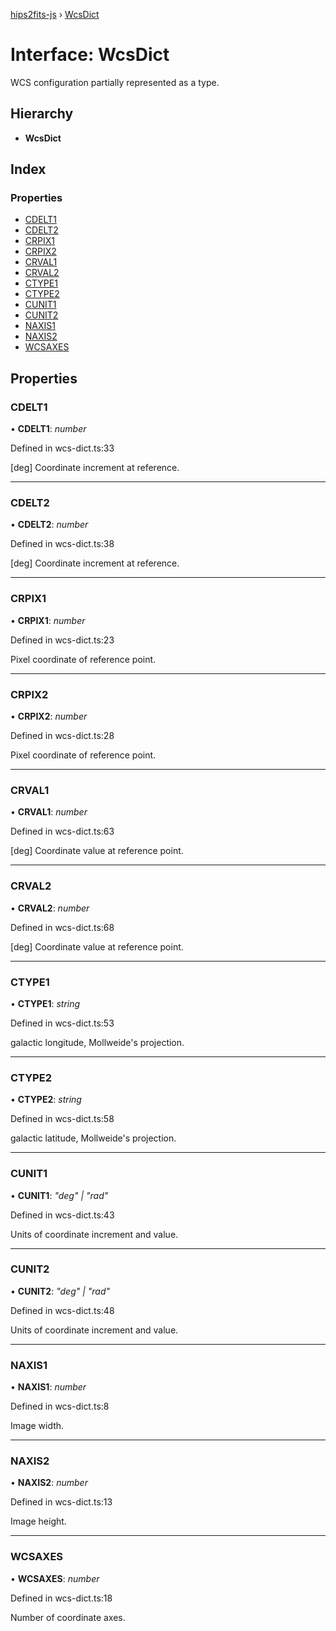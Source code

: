 [hips2fits-js](https://github.com/lloydevans/hips2fits-js/tree/master/docs/api/md/README.md) › [WcsDict](https://github.com/lloydevans/hips2fits-js/tree/master/docs/api/md/interfaces/wcsdict.md)

# Interface: WcsDict

WCS configuration partially represented as a type.

## Hierarchy

* **WcsDict**

## Index

### Properties

* [CDELT1](https://github.com/lloydevans/hips2fits-js/tree/master/docs/api/md/interfaces/wcsdict.md#cdelt1)
* [CDELT2](https://github.com/lloydevans/hips2fits-js/tree/master/docs/api/md/interfaces/wcsdict.md#cdelt2)
* [CRPIX1](https://github.com/lloydevans/hips2fits-js/tree/master/docs/api/md/interfaces/wcsdict.md#crpix1)
* [CRPIX2](https://github.com/lloydevans/hips2fits-js/tree/master/docs/api/md/interfaces/wcsdict.md#crpix2)
* [CRVAL1](https://github.com/lloydevans/hips2fits-js/tree/master/docs/api/md/interfaces/wcsdict.md#crval1)
* [CRVAL2](https://github.com/lloydevans/hips2fits-js/tree/master/docs/api/md/interfaces/wcsdict.md#crval2)
* [CTYPE1](https://github.com/lloydevans/hips2fits-js/tree/master/docs/api/md/interfaces/wcsdict.md#ctype1)
* [CTYPE2](https://github.com/lloydevans/hips2fits-js/tree/master/docs/api/md/interfaces/wcsdict.md#ctype2)
* [CUNIT1](https://github.com/lloydevans/hips2fits-js/tree/master/docs/api/md/interfaces/wcsdict.md#cunit1)
* [CUNIT2](https://github.com/lloydevans/hips2fits-js/tree/master/docs/api/md/interfaces/wcsdict.md#cunit2)
* [NAXIS1](https://github.com/lloydevans/hips2fits-js/tree/master/docs/api/md/interfaces/wcsdict.md#naxis1)
* [NAXIS2](https://github.com/lloydevans/hips2fits-js/tree/master/docs/api/md/interfaces/wcsdict.md#naxis2)
* [WCSAXES](https://github.com/lloydevans/hips2fits-js/tree/master/docs/api/md/interfaces/wcsdict.md#wcsaxes)

## Properties

###  CDELT1

• **CDELT1**: *number*

Defined in wcs-dict.ts:33

[deg] Coordinate increment at reference.

___

###  CDELT2

• **CDELT2**: *number*

Defined in wcs-dict.ts:38

[deg] Coordinate increment at reference.

___

###  CRPIX1

• **CRPIX1**: *number*

Defined in wcs-dict.ts:23

Pixel coordinate of reference point.

___

###  CRPIX2

• **CRPIX2**: *number*

Defined in wcs-dict.ts:28

Pixel coordinate of reference point.

___

###  CRVAL1

• **CRVAL1**: *number*

Defined in wcs-dict.ts:63

[deg] Coordinate value at reference point.

___

###  CRVAL2

• **CRVAL2**: *number*

Defined in wcs-dict.ts:68

[deg] Coordinate value at reference point.

___

###  CTYPE1

• **CTYPE1**: *string*

Defined in wcs-dict.ts:53

galactic longitude, Mollweide's projection.

___

###  CTYPE2

• **CTYPE2**: *string*

Defined in wcs-dict.ts:58

galactic latitude, Mollweide's projection.

___

###  CUNIT1

• **CUNIT1**: *"deg" | "rad"*

Defined in wcs-dict.ts:43

Units of coordinate increment and value.

___

###  CUNIT2

• **CUNIT2**: *"deg" | "rad"*

Defined in wcs-dict.ts:48

Units of coordinate increment and value.

___

###  NAXIS1

• **NAXIS1**: *number*

Defined in wcs-dict.ts:8

Image width.

___

###  NAXIS2

• **NAXIS2**: *number*

Defined in wcs-dict.ts:13

Image height.

___

###  WCSAXES

• **WCSAXES**: *number*

Defined in wcs-dict.ts:18

Number of coordinate axes.

